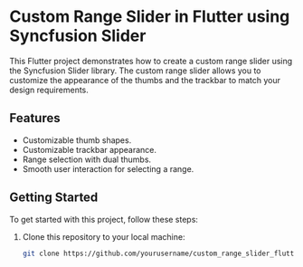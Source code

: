 # Custom Range Slider in Flutter using Syncfusion Slider

This Flutter project demonstrates how to create a custom range slider using the Syncfusion Slider library. The custom range slider allows you to customize the appearance of the thumbs and the trackbar to match your design requirements.

## Features

- Customizable thumb shapes.
- Customizable trackbar appearance.
- Range selection with dual thumbs.
- Smooth user interaction for selecting a range.

## Getting Started

To get started with this project, follow these steps:

1. Clone this repository to your local machine:

   ```bash
   git clone https://github.com/yourusername/custom_range_slider_flutter.git
